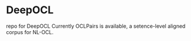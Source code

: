 # DeepOCL
repo for DeepOCL
Currently OCLPairs is available, a setence-level aligned corpus for NL-OCL.
